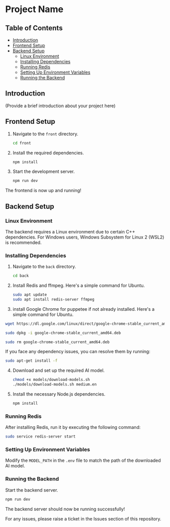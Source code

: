 # Project Name

## Table of Contents

- [Introduction](#introduction)
- [Frontend Setup](#frontend-setup)
- [Backend Setup](#backend-setup)
  - [Linux Environment](#linux-environment)
  - [Installing Dependencies](#installing-dependencies)
  - [Running Redis](#running-redis)
  - [Setting Up Environment Variables](#setting-up-environment-variables)
  - [Running the Backend](#running-the-backend)

## Introduction

(Provide a brief introduction about your project here)

## Frontend Setup

1. Navigate to the `front` directory.
   ```bash
   cd front
   ```
2. Install the required dependencies.
   ```bash
   npm install
   ```
3. Start the development server.
   ```bash
   npm run dev
   ```

The frontend is now up and running!

## Backend Setup

### Linux Environment

The backend requires a Linux environment due to certain C++ dependencies. For Windows users, Windows Subsystem for Linux 2 (WSL2) is recommended.

### Installing Dependencies

1. Navigate to the `back` directory.
   ```bash
   cd back
   ```
2. Install Redis and ffmpeg. Here's a simple command for Ubuntu.
   ```bash
   sudo apt update
   sudo apt install redis-server ffmpeg
   ```
3. install Google Chrome for puppetee if not already installed. Here's a simple command for Ubuntu.

```bash
wget https://dl.google.com/linux/direct/google-chrome-stable_current_amd64.deb

sudo dpkg -i google-chrome-stable_current_amd64.deb

sudo rm google-chrome-stable_current_amd64.deb
```

If you face any dependency issues, you can resolve them by running:

```bash
sudo apt-get install -f
```

4. Download and set up the required AI model.
   ```bash
   chmod +x models/download-models.sh
   ./models/download-models.sh medium.en
   ```
5. Install the necessary Node.js dependencies.
   ```bash
   npm install
   ```

### Running Redis

After installing Redis, run it by executing the following command:

```bash
sudo service redis-server start
```

### Setting Up Environment Variables

Modify the `MODEL_PATH` in the `.env` file to match the path of the downloaded AI model.

### Running the Backend

Start the backend server.

```bash
npm run dev
```

The backend server should now be running successfully!

For any issues, please raise a ticket in the Issues section of this repository.
